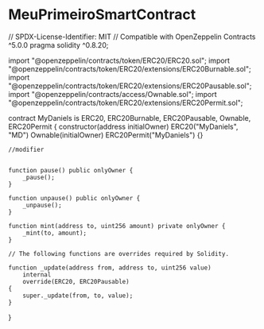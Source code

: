 # MeuPrimeiroSmartContract

// SPDX-License-Identifier: MIT
// Compatible with OpenZeppelin Contracts ^5.0.0
pragma solidity ^0.8.20;

import "@openzeppelin/contracts/token/ERC20/ERC20.sol";
import "@openzeppelin/contracts/token/ERC20/extensions/ERC20Burnable.sol";
import "@openzeppelin/contracts/token/ERC20/extensions/ERC20Pausable.sol";
import "@openzeppelin/contracts/access/Ownable.sol";
import "@openzeppelin/contracts/token/ERC20/extensions/ERC20Permit.sol";

contract MyDaniels is ERC20, ERC20Burnable, ERC20Pausable, Ownable, ERC20Permit {
    constructor(address initialOwner)
        ERC20("MyDaniels", "MD")
        Ownable(initialOwner)
        ERC20Permit("MyDaniels")
    {}

    //modifier
   

    function pause() public onlyOwner {
        _pause();
    }

    function unpause() public onlyOwner {
        _unpause();
    }

    function mint(address to, uint256 amount) private onlyOwner {
        _mint(to, amount);
    }

    // The following functions are overrides required by Solidity.

    function _update(address from, address to, uint256 value)
        internal
        override(ERC20, ERC20Pausable)
    {
        super._update(from, to, value);
    }
}
